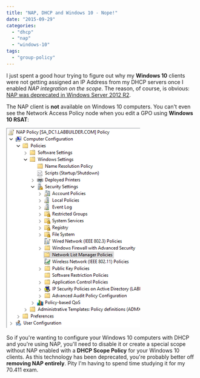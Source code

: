 ```yaml
---
title: "NAP, DHCP and Windows 10 - Nope!"
date: "2015-09-29"
categories:
  - "dhcp"
  - "nap"
  - "windows-10"
tags:
  - "group-policy"
---
```


I just spent a good hour trying to figure out why my **Windows 10** clients were not getting assigned an IP Address from my DHCP servers once I enabled _NAP integration on the scope_. The reason, of course, is obvious: [NAP was deprecated in Windows Server 2012 R2](http://windowsitpro.com/blog/3-reasons-why-network-access-protection-being-phased-out).

The NAP client is **not** available on Windows 10 computers. You can't even see the Network Access Policy node when you edit a GPO using **Windows 10 RSAT**:

![NAP on Windows 10? Nope.](/images/ss_nap_windows10gpedit.png)

So if you're wanting to configure your Windows 10 computers with DHCP and you're using NAP, you'll need to disable it or create a special scope without NAP enabled with a **DHCP Scope Policy** for your Windows 10 clients. As this technology has been deprecated, you're probably better off **removing NAP entirely**. Pity I'm having to spend time studying it for my 70.411 exam.
